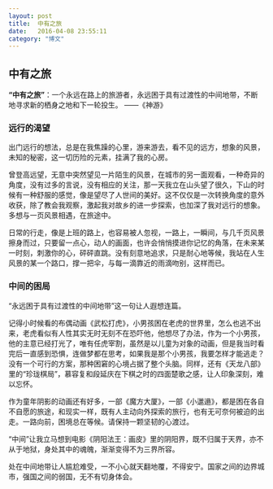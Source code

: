 ```yaml
---
layout: post
title:  中有之旅
date:   2016-04-08 23:55:11
category: "博文"
---
```


## 中有之旅

**“中有之旅”**：一个永远在路上的旅游者，永远困于具有过渡性的中间地带，不断地寻求新的栖身之地和下一轮投生。
——《神游》

### 远行的渴望 

出门远行的想法，总是在我焦躁的心里，游来游去，看不见的远方，想象的风景，未知的秘密，这一切历险的元素，挂满了我的心房。

曾登高远望，无意中突然望见一片陌生的风景，在城市的另一面观看，一种奇异的角度，没有过多的言说，没有相应的关注，那一天我立在山头望了很久，下山的时候有一种舒服的感觉，像是望尽了人世间的美好。这不仅仅是一次转换角度的意外收获，除了教会我观察，激起我对故乡的进一步探索，也加深了我对远行的想象。多想与一页风景相遇，在旅途中。

日常的行走，像是上班的路上，也容易被人忽视，一路上，一瞬间，与几千页风景擦身而过，只要留一点心，动人的画面，也许会悄悄摸进你记忆的角落，在未来某一时刻，刺激你的心，砰砰直跳。没有刻意地追求，只是耐心地等候，我站在人生风景的某一个路口，撑一把伞，与每一滴靠近的雨滴吻别，这样而已。



### 中间的困局

“永远困于具有过渡性的中间地带”这一句让人遐想连篇。

记得小时候看的布偶动画《武松打虎》，小男孩困在老虎的世界里，怎么也逃不出来，老虎看似有人性其实无时无刻不在恐吓他，他想尽了办法，作为一个小男孩，他的主意已经打光了，唯有任虎宰割，虽然是以儿童为对象的动画，但是我当时看完后一直感到恐惧，连做梦都在思考，如果我是那个小男孩，我要怎样才能逃走？没有一个可行的方案，那种困窘的心境占据了整个头脑。同样，还有《天龙八部》里的“珍珑棋局”，慕容复和段延庆在下棋之时的四面楚歌之感，让人印象深刻，难以忘怀。

作为童年阴影的动画还有好多，一部《魔方大厦》，一部《小邋遢》，都是困在各自不自愿的旅途，和现实一样，既有人主动向外探索的旅行，也有无可奈何被迫的出走。一路向前，困境总在等候。请保持一颗坚韧的心渡过。

“中间”让我立马想到电影《阴阳法王：画皮》里的阴阳界，既不归属于天界，亦不从于地狱，身处其中的魂魄，渐渐变得不为三界所容。

处在中间地带让人尴尬难受，一不小心就天翻地覆，不得安宁。国家之间的边界城市，强国之间的弱国，无不有切身体会。























